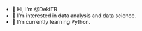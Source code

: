 - 👋 Hi, I’m @DekiTR
- 👀 I’m interested in data analysis and data science.
- 🌱 I’m currently learning Python.


<!---
DekiTR/DekiTR is a ✨ special ✨ repository because its `README.md` (this file) appears on your GitHub profile.
You can click the Preview link to take a look at your changes.
--->

